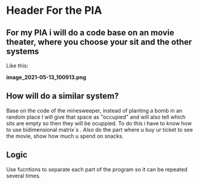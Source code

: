 # Header For the PIA

## For my PIA i will do a code base on an movie theater, where you choose your sit and the other systems
Like this:  

**image_2021-05-13_100913.png**

## How will do a similar system?
Base on the code of the minesweeper, instead of planting a bomb in an random place I will give that space as "occupied"
and will also tell which sits are empty so then they will be ocuppied. To do this i have to know how to use bidimensional
matrix´s .
Also do the part where u buy ur ticket to see the movie, show how much u spend on snacks.

## Logic
Use fucntions to separate each part of the program so it can be repeated several times.
